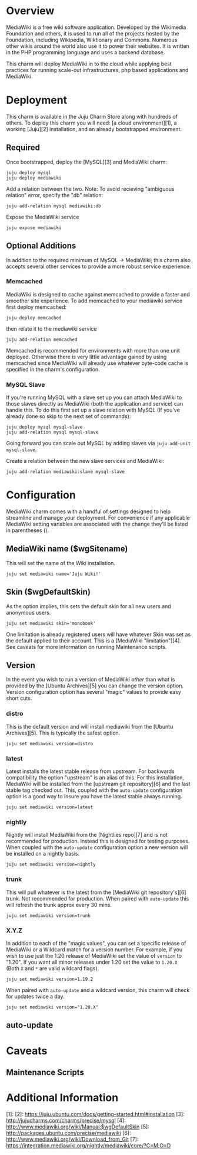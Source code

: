 # Overview

MediaWiki is a free wiki software application. Developed by the Wikimedia Foundation and others, it is used to run all of the projects
hosted by the Foundation, including Wikipedia, Wiktionary and Commons. Numerous other wikis around the world also use it to power their 
websites. It is written in the PHP programming language and uses a backend database.

This charm will deploy MediaWiki in to the cloud while applying best practices for running scale-out infrastructures, php based applications 
and MediaWiki.

# Deployment

This charm is available in the Juju Charm Store along with hundreds of others. To deploy this charm you will need: [a cloud environment][1], a working [Juju][2] 
installation, and an already bootstrapped environment.

## Required

Once bootstrapped, deploy the [MySQL][3] and MediaWiki charm:

    juju deploy mysql
    juju deploy mediawiki

Add a relation between the two. Note: To avoid recieving "ambiguous relation" error, specify the "db" relation:

    juju add-relation mysql mediawiki:db

Expose the MediaWiki service

    juju expose mediawiki

## Optional Additions

In addition to the required minimum of MySQL -> MediaWiki; this charm also accepts several other services to provide a more robust service experience.

### Memcached

MediaWiki is designed to cache against memcached to provide a faster and smoother site experience. To add memcached to your mediawiki service first 
deploy memcached:

    juju deploy memcached

then relate it to the mediawiki service

    juju add-relation memcached

Memcached is recommended for environments with more than one unit deployed. Otherwise there is very little advantage gained by using memcached since 
MediaWiki will already use whatever byte-code cache is specified in the charm's configuration.

### MySQL Slave

If you're running MySQL with a slave set up you can attach MediaWiki to those slaves directly as MediaWiki (both the application and service) can handle this. To 
do this first set up a slave relation with MySQL (If you've already done so skip to the next set of commands):

    juju deploy mysql mysql-slave
    juju add-relation mysql mysql-slave

Going forward you can scale out MySQL by adding slaves via `juju add-unit mysql-slave`.

Create a relation between the new slave services and MediaWiki:

    juju add-relation mediawiki:slave mysql-slave

# Configuration

MediaWiki charm comes with a handful of settings designed to help streamline and manage your deployment. For convenience if any applicable MediaWiki setting variables are 
associated with the change they'll be listed in parentheses ().

## MediaWiki name ($wgSitename)

This will set the name of the Wiki installation.

    juju set mediawiki name='Juju Wiki!'

## Skin ($wgDefaultSkin)

As the option implies, this sets the default skin for all new users and anonymous users.

    juju set mediawiki skin='monobook'

One limitation is already registered users will have whatever Skin was set as the default applied to their account. This is a [MediaWiki "limitation"][4]. See caveats 
for more information on running Maintenance scripts.

## Version

In the event you wish to run a version of MediaWiki _other_ than what is provided by the [Ubuntu Archives][5] you can change the version option. Version configuration option has 
several "magic" values to provide easy short cuts.

### distro

This is the default version and will install mediawiki from the [Ubuntu Archives][5]. This is typically the safest option.

    juju set mediawiki version=distro

### latest

Latest installs the latest stable release from upstream. For backwards compatibility the option "upstream" is an alias of this. For this installation, MediaWiki will be installed from 
the [upstream git repository][6] and the last stable tag checked out. This, coupled with the `auto-update` configuration option is a good way to insure you have the latest stable always running.

    juju set mediawiki version=latest

### nightly

Nightly will install MediaWiki from the [Nightlies repo][7] and is not recommended for production. Instead this is designed for testing purposes. When coupled with the `auto-update` configuration option a 
new version will be installed on a nightly basis.

    juju set mediawiki version=nightly

### trunk

This will pull whatever is the latest from the [MediaWiki git repository's][6] trunk. Not recommended for production. When paired with `auto-update` this will refresh the trunk approx every 30 mins.

    juju set mediawiki version=trunk

### X.Y.Z

In addition to each of the "magic values", you can set a specific release of MediaWiki or a Wildcard match for a version number. For example, if you wish to use just the 1.20 release of MediaWiki set the 
value of `version` to "1.20". If you want all minor releases under 1.20 set the value to `1.20.X` (Both `X` and `*` are valid wildcard flags).

    juju set mediawiki version=1.19.2

When paired with `auto-update` and a wildcard version, this charm will check for updates twice a day.

    juju set mediawiki version="1.20.X"

## auto-update

# Caveats

## Maintenance Scripts



# Additional Information



[1]: 
[2]: https://juju.ubuntu.com/docs/getting-started.html#installation
[3]: http://jujucharms.com/charms/precise/mysql
[4]: http://www.mediawiki.org/wiki/Manual:$wgDefaultSkin
[5]: http://packages.ubuntu.com/precise/mediawiki
[6]: http://www.mediawiki.org/wiki/Download_from_Git
[7]: https://integration.mediawiki.org/nightly/mediawiki/core/?C=M;O=D

